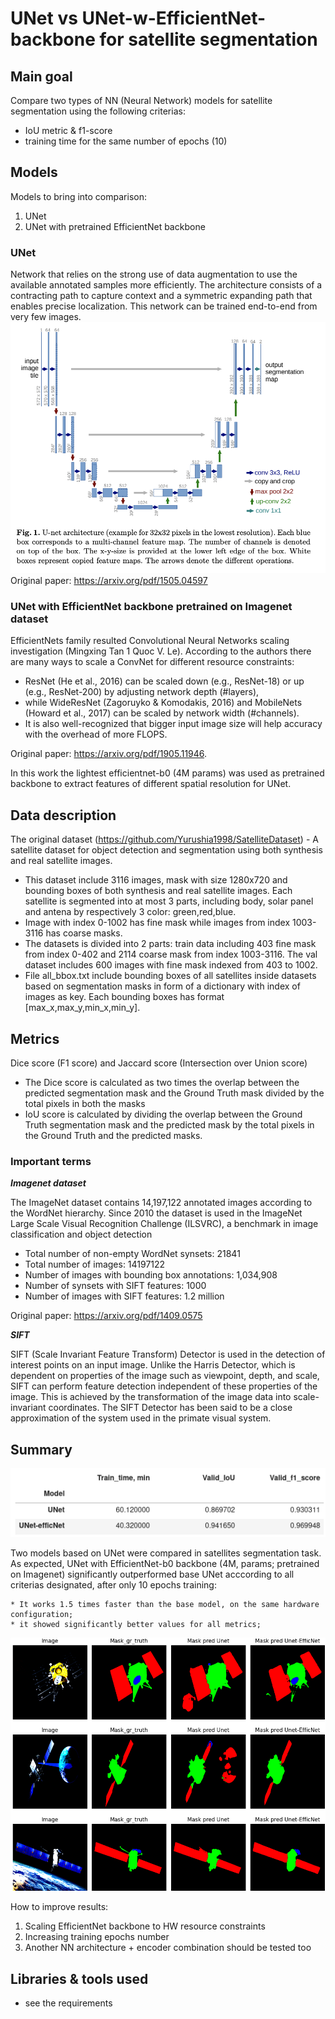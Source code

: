 # UNet vs UNet-w-EfficientNet-backbone for satellite segmentation

## Main goal
Compare two types of NN (Neural Network) models for satellite  segmentation using the following criterias:
* IoU metric & f1-score
* training time for the same number of epochs (10)

## Models
Models to bring into comparison:
1) UNet
2) UNet with pretrained EfficientNet backbone

### UNet
Network that relies on the strong use of data augmentation to use the available annotated samples more efficiently. The architecture consists of a contracting path to capture context and a symmetric expanding path that enables precise localization. This network can be trained end-to-end from very few images.  
<img src='imgs/unet.png' width=700>
Original paper: https://arxiv.org/pdf/1505.04597

### UNet with EfficientNet backbone pretrained on Imagenet dataset
EfficientNets family resulted Convolutional Neural Networks scaling investigation (Mingxing Tan 1 Quoc V. Le). According to the authors there are many ways to scale a ConvNet for different resource constraints: 
* ResNet (He et al., 2016) can be scaled down (e.g., ResNet-18) or up (e.g., ResNet-200) by adjusting network depth (#layers), 
* while WideResNet (Zagoruyko & Komodakis, 2016) and MobileNets (Howard et al., 2017) can be scaled by network width (#channels). 
* It is also well-recognized that bigger input image size will help accuracy with the overhead of more FLOPS.

Original paper: https://arxiv.org/pdf/1905.11946.

In this work the lightest efficientnet-b0 (4M params) was used as pretrained backbone to extract features of different spatial resolution for UNet.  

## Data description

The original dataset (https://github.com/Yurushia1998/SatelliteDataset) - A satellite dataset for object detection and segmentation using both synthesis and real satellite images.
* This dataset include 3116 images, mask with size 1280x720 and bounding boxes of both synthesis and real satellite images. Each satellite is segmented into at most 3 parts, including body, solar panel and antena by respectively 3 color: green,red,blue.
* Image with index 0-1002 has fine mask while images from index 1003-3116 has coarse masks.
* The datasets is divided into 2 parts: train data including 403 fine mask from index 0-402 and 2114 coarse mask from index 1003-3116. The val dataset includes 600 images with fine mask indexed from 403 to 1002.
* File all_bbox.txt include bounding boxes of all satellites inside datasets based on segmentation masks in form of a dictionary with index of images as key. Each bounding boxes has format [max_x,max_y,min_x,min_y].

## Metrics

Dice score (F1 score) and Jaccard score (Intersection over Union score)
* The Dice score is calculated as two times the overlap between the predicted segmentation mask and the Ground Truth mask divided by the total pixels in both the masks
* IoU score is calculated by dividing the overlap between the Ground Truth segmentation mask and the predicted mask by the total pixels in the Ground Truth and the predicted masks.

### Important terms

***Imagenet dataset***

The ImageNet dataset contains 14,197,122 annotated images according to the WordNet hierarchy. Since 2010 the dataset is used in the ImageNet Large Scale Visual Recognition Challenge (ILSVRC), a benchmark in image classification and object detection
* Total number of non-empty WordNet synsets: 21841
* Total number of images: 14197122
* Number of images with bounding box annotations: 1,034,908
* Number of synsets with SIFT features: 1000
* Number of images with SIFT features: 1.2 million

Original paper: https://arxiv.org/pdf/1409.0575

***SIFT***

SIFT (Scale Invariant Feature Transform) Detector is used in the detection of interest points on an input image. Unlike the Harris Detector, which is dependent on properties of the image such as viewpoint, depth, and scale, SIFT can perform feature detection independent of these properties of the image. This is achieved by the transformation of the image data into scale-invariant coordinates. The SIFT Detector has been said to be a close approximation of the system used in the primate visual system.

## Summary

<img src='imgs/summary.png'>

Two models based on UNet were compared in satellites segmentation task.
As expected, UNet with EfficientNet-b0 backbone (4M, params; pretrained on Imagenet) significantly outperformed base UNet acccording to all criterias designated, after only 10 epochs training:
    
    * It works 1.5 times faster than the base model, on the same hardware configuration; 
    * it showed significantly better values ​​for all metrics;

<img src='imgs/models_vis.png'>

How to improve results:

1) Scaling EfficientNet backbone to HW resource constraints
2) Increasing training epochs number
3) Another NN architecture + encoder combination should be tested too

  
## Libraries & tools used
* see the requirements
